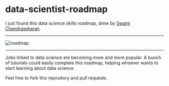 # data-scientist-roadmap

I just found this data science skills roadmap, drew by [Swami Chandrasekaran](http://nirvacana.com/thoughts/becoming-a-data-scientist/). 

****

![roadmap](https://i2.wp.com/tadadata.fr/wp-content/uploads/2017/05/roaddatascience.png)

****

Jobs linked to data science are becoming more and more popular. A bunch of tutorials could easily complete this roadmap, helping whoever wants to start learning about data science.

Feel free to fork this repository and pull requests.
